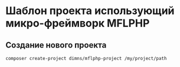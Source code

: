 # Шаблон проекта использующий микро-фреймворк MFLPHP

## Создание нового проекта
`composer create-project dimns/mflphp-project /my/project/path`